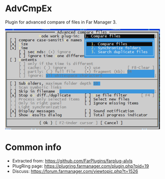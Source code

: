 # AdvCmpEx
Plugin for advanced compare of files in Far Manager 3.

![](AdvCmpEx.png)

# Common info
* Extracted from: https://github.com/FarPlugins/farplug-alvls 
* PlugRing page: https://plugring.farmanager.com/plugin.php?pid=19
* Discuss: https://forum.farmanager.com/viewtopic.php?t=1526
